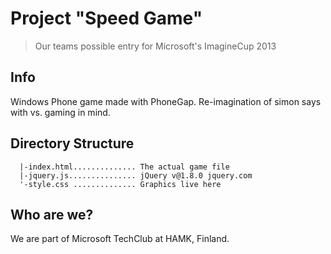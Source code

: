 Project "Speed Game"
====================

> Our teams possible entry for Microsoft's ImagineCup 2013

Info
----
Windows Phone game made with PhoneGap.
Re-imagination of simon says with vs. gaming in mind.

Directory Structure
-------------------
	  |-index.html.............. The actual game file
	  |-jquery.js............... jQuery v@1.8.0 jquery.com
	  '-style.css .............. Graphics live here

Who are we?
-----------
We are part of Microsoft TechClub at HAMK, Finland.
